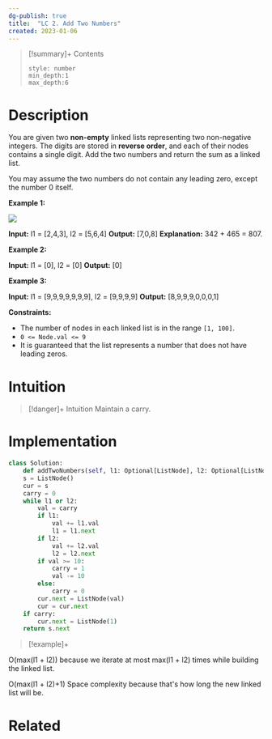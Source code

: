 ```yaml
---
dg-publish: true
title:  "LC 2. Add Two Numbers"
created: 2023-01-06
---
```


>[!summary]+ Contents
>```toc
>style: number
>min_depth:1
>max_depth:6
>```

# Description
You are given two **non-empty** linked lists representing two non-negative integers. The digits are stored in **reverse order**, and each of their nodes contains a single digit. Add the two numbers and return the sum as a linked list.

You may assume the two numbers do not contain any leading zero, except the number 0 itself.

**Example 1:**

![](https://assets.leetcode.com/uploads/2020/10/02/addtwonumber1.jpg)

**Input:** l1 = \[2,4,3], l2 = \[5,6,4]
**Output:** [7,0,8]
**Explanation:** 342 + 465 = 807.

**Example 2:**

**Input:** l1 = [0], l2 = [0]
**Output:** [0]

**Example 3:**

**Input:** l1 = [9,9,9,9,9,9,9], l2 = [9,9,9,9]
**Output:** [8,9,9,9,0,0,0,1]

**Constraints:**

-   The number of nodes in each linked list is in the range `[1, 100]`.
-   `0 <= Node.val <= 9`
-   It is guaranteed that the list represents a number that does not have leading zeros.

# Intuition

>[!danger]+ Intuition
>Maintain a carry. 

# Implementation
```python
class Solution:
    def addTwoNumbers(self, l1: Optional[ListNode], l2: Optional[ListNode]) -> Optional[ListNode]:
	s = ListNode()
	cur = s
	carry = 0
	while l1 or l2:
		val = carry
		if l1:
			val += l1.val
			l1 = l1.next
		if l2:
			val += l2.val
			l2 = l2.next
		if val >= 10:
			carry = 1
			val -= 10
		else:
			carry = 0
		cur.next = ListNode(val)
		cur = cur.next
	if carry:
		cur.next = ListNode(1)
	return s.next
```

>[!example]+ 

O(max(l1 + l2)) because we iterate at most max(l1 + l2) times while building the linked list.
 
O(max(l1 + l2)+1) Space complexity because that's how long the new linked list will be.
# Related
